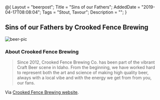@{
 Layout = "beerpost";
 Title = "Sins of our Fathers";
 AddedDate = "2019-04-17T08:08:04";
 Tags = "Stout, Tavour";
 Description = "";
 }
 

## Sins of our Fathers by Crooked Fence Brewing

![beer-pic]

### About Crooked Fence Brewing

> Since 2012, Crooked Fence Brewing Co. has been part of the vibrant Craft Beer scene in Idaho. From the beginning, we have worked hard to represent both the art and science of making high quality beer, always with a local vibe and with the energy we get from from you, our fans.

Via [Crooked Fence Brewing website][untappd-url].

[untappd-url]: <https://www.crookedfencebrewing.com/home.html>
[beer-pic]: https://jasonpowley.com/assets/img/2019-04-17-sins-of-our-fathers.jpeg "Sins of our Fathers by Crooked Fence Brewing"
